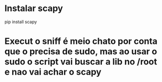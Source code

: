 
# Instalar scapy
pip install scapy

# Execut o sniff é meio chato por conta que o precisa de sudo, mas ao usar o sudo o script vai buscar a lib no /root e nao vai achar o scapy
